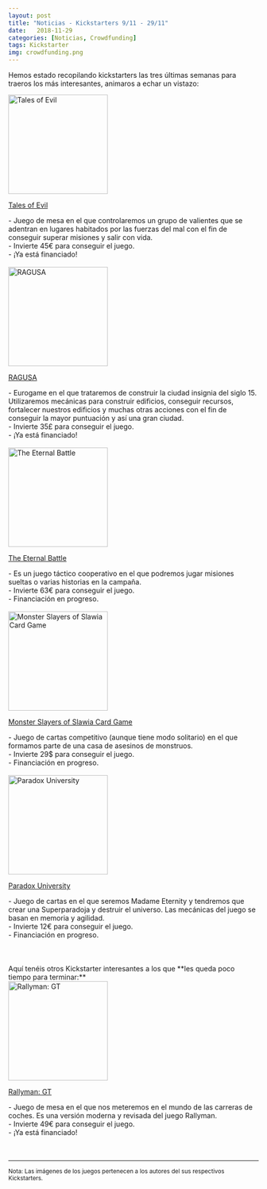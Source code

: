 ```yaml
---
layout: post
title: "Noticias - Kickstarters 9/11 - 29/11"
date:   2018-11-29
categories: [Noticias, Crowdfunding]
tags: Kickstarter
img: crowdfunding.png
---
```



Hemos estado recopilando kickstarters las tres últimas semanas para traeros
los más interesantes, animaros a echar un vistazo:

<div class="row">
    <div class="col-md-3">
        <img width="200" height="200"
            src="https://ksr-ugc.imgix.net/assets/023/339/047/5f39fbaa08066632e2f7294b83f75177_original.png?ixlib=rb-1.1.0&w=680&fit=max&v=1542791637&auto=format&gif-q=50&lossless=true&s=89991f852281f2804d61102d74c87ba6"
        class="img-thumbnail" alt="Tales of Evil">
    </div>
    <div class="col-md-9">
        <p>
            <a href="https://www.kickstarter.com/projects/1451101630/tales-of-evil-the-80s-horror-board-game-experience/description">
                Tales of Evil
            </a>
        </p>
        - Juego de mesa en el que controlaremos un grupo de valientes que se
          adentran en lugares habitados por las fuerzas del mal con el
          fin de conseguir superar misiones y salir con vida.
        <br>
        - Invierte 45€ para conseguir el juego.
        <br>
        - ¡Ya está financiado!
    </div>
</div>
<br>

<div class="row">
    <div class="col-md-3">
        <img width="200" height="200"
            src="https://ksr-ugc.imgix.net/assets/023/319/701/a5794e338f48b35eca0a035bc4e29f92_original.jpg?ixlib=rb-1.1.0&w=680&fit=max&v=1542660959&auto=format&gif-q=50&q=92&s=131052b8848a37e198b468f7c129a175"
        class="img-thumbnail" alt="RAGUSA">
    </div>
    <div class="col-md-9">
        <p>
            <a href="https://www.kickstarter.com/projects/315276384/ragusa-beautiful-strategic-eurogame-for-1-5-player">
                RAGUSA
            </a>
        </p>
        - Eurogame en el que trataremos de construir la ciudad insignia del
        siglo 15. Utilizaremos mecánicas para construir edificios, conseguir
        recursos, fortalecer nuestros edificios y muchas otras acciones con el
        fin de conseguir la mayor puntuación y así una gran ciudad.
        <br>
        - Invierte 35£ para conseguir el juego.
        <br>
        - ¡Ya está financiado!
    </div>
</div>
<br>

<div class="row">
    <div class="col-md-3">
        <img width="200" height="200"
            src="https://ksr-ugc.imgix.net/assets/023/274/865/470b0c2700bf99911da57b099b496764_original.jpg?ixlib=rb-1.1.0&w=680&fit=max&v=1542291287&auto=format&gif-q=50&q=92&s=3d648120658f5368f6a6c5d17c169928"
        class="img-thumbnail" alt="The Eternal Battle">
    </div>
    <div class="col-md-9">
        <p>
            <a href="https://www.kickstarter.com/projects/1708191831/the-eternal-battle">
                The Eternal Battle
            </a>
        </p>
        - Es un juego táctico cooperativo en el que podremos jugar misiones 
        sueltas o varias historias en la campaña.
        <br>
        - Invierte 63€ para conseguir el juego.
        <br>
        - Financiación en progreso.
    </div>
</div>
<br>

<div class="row">
    <div class="col-md-3">
        <img width="200" height="200"
        src="https://ksr-ugc.imgix.net/assets/023/414/761/3f1073af9968babc7f8e0bb712ff1536_original.jpg?ixlib=rb-1.1.0&w=680&fit=max&v=1543444934&auto=format&gif-q=50&q=92&s=3461a43d09be52d52671f8fdbd10606f"
        class="img-thumbnail" alt="Monster Slayers of Slawia Card Game">
    </div>
    <div class="col-md-9">
        <p>
            <a href="https://www.kickstarter.com/projects/1492106834/monster-slayers-of-slawia-card-game">
                Monster Slayers of Slawia Card Game
            </a>
        </p>
        - Juego de cartas competitivo (aunque tiene modo solitario) en el que
        formamos parte de una casa de asesinos de monstruos.
        <br>
        - Invierte 29$ para conseguir el juego.
        <br>
        - Financiación en progreso.
    </div>
</div>
<br>

<div class="row">
    <div class="col-md-3">
        <img width="200" height="200"
            src="https://ksr-ugc.imgix.net/assets/023/545/006/fc8f366075d924d984a4c38e6af722e2_original.png?ixlib=rb-1.1.0&w=680&fit=max&v=1544651003&auto=format&gif-q=50&lossless=true&s=94cdfd4949a7af05232f81d23ef8d689"
        class="img-thumbnail" alt="Paradox University">
    </div>
    <div class="col-md-9">
        <p>
            <a href="https://www.kickstarter.com/projects/apaboardgames/paradox-university">
                Paradox University
            </a>
        </p>
        - Juego de cartas en el que seremos Madame Eternity y tendremos que 
          crear una Superparadoja y destruir el universo. Las mecánicas del
          juego se basan en memoria y agilidad.
        <br>
        - Invierte 12€ para conseguir el juego.
        <br>
        - Financiación en progreso.
    </div>
</div>
<br>

<br>
<br>
Aquí tenéis otros Kickstarter interesantes a los que **les queda poco tiempo
para terminar:**

<div class="row">
    <div class="col-md-3">
        <img width="200" height="200"
            src="https://ksr-ugc.imgix.net/assets/023/190/452/36b328932f47d6bed0007c2348b4ccb9_original.png?ixlib=rb-1.1.0&w=680&fit=max&v=1541695015&auto=format&gif-q=50&lossless=true&s=065360bf875c4b673ebb51797cda9c9e"
        class="img-thumbnail" alt="Rallyman: GT">
    </div>
    <div class="col-md-9">
        <p>
            <a href="https://www.kickstarter.com/projects/148661905/rallyman-gt">
                Rallyman: GT
            </a>
        </p>
        - Juego de mesa en el que nos meteremos en el mundo de las carreras de
        coches. Es una versión moderna y revisada del juego Rallyman.
        <br>
        - Invierte 49€ para conseguir el juego.
        <br>
        - ¡Ya está financiado!
    </div>
</div>
<br>


<br>
<hr>

<small>Nota: Las imágenes de los juegos pertenecen a los autores del sus
respectivos Kickstarters.</small>
